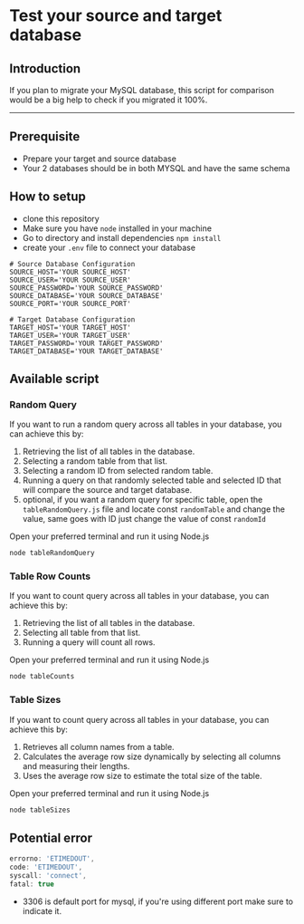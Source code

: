 # Test your source and target database

## Introduction
If you plan to migrate your MySQL database, this script for comparison would be a big help to check if you migrated it 100%.

---

## Prerequisite
- Prepare your target and source database
- Your 2 databases should be in both MYSQL and have the same schema

## How to setup
- clone this repository
- Make sure you have `node` installed in your machine
- Go to directory and install dependencies `npm install`
- create your `.env` file to connect your database
```env
# Source Database Configuration
SOURCE_HOST='YOUR SOURCE_HOST'
SOURCE_USER='YOUR SOURCE_USER'
SOURCE_PASSWORD='YOUR SOURCE_PASSWORD'
SOURCE_DATABASE='YOUR SOURCE_DATABASE'
SOURCE_PORT='YOUR SOURCE_PORT'

# Target Database Configuration
TARGET_HOST='YOUR TARGET_HOST'
TARGET_USER='YOUR TARGET_USER'
TARGET_PASSWORD='YOUR TARGET_PASSWORD'
TARGET_DATABASE='YOUR TARGET_DATABASE'
```

## Available script

### Random Query 
If you want to run a random query across all tables in your database, you can achieve this by:
1. Retrieving the list of all tables in the database.
2. Selecting a random table from that list.
3. Selecting a random ID from selected random table.
4. Running a query on that randomly selected table and selected ID that will compare the source and target database.
5. optional, if you want a random query for specific table, open the `tableRandomQuery.js` file and locate const `randomTable` and change the value, same goes with ID just change the value of const `randomId`

Open your preferred terminal and run it using Node.js
```bash
node tableRandomQuery
```

### Table Row Counts
If you want to count query across all tables in your database, you can achieve this by:
1. Retrieving the list of all tables in the database.
2. Selecting all table from that list.
3. Running a query will count all rows.

Open your preferred terminal and run it using Node.js
```bash
node tableCounts
```

### Table Sizes
If you want to count query across all tables in your database, you can achieve this by:
1. Retrieves all column names from a table.
2. Calculates the average row size dynamically by selecting all columns and measuring their lengths.
3. Uses the average row size to estimate the total size of the table.

Open your preferred terminal and run it using Node.js
```bash
node tableSizes
```


## Potential error
```js
errorno: 'ETIMEDOUT',
code: 'ETIMEDOUT',
syscall: 'connect',
fatal: true
```
- 3306 is default port for mysql, if you're using different port make sure to indicate it.
